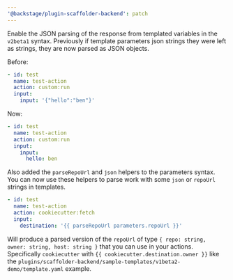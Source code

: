 ```yaml
---
'@backstage/plugin-scaffolder-backend': patch
---
```


Enable the JSON parsing of the response from templated variables in the `v2beta1` syntax. Previously if template parameters json strings they were left as strings, they are now parsed as JSON objects.

Before:

```yaml
- id: test
  name: test-action
  action: custom:run
  input:
    input: '{"hello":"ben"}'
```

Now:

```yaml
- id: test
  name: test-action
  action: custom:run
  input:
    input:
      hello: ben
```

Also added the `parseRepoUrl` and `json` helpers to the parameters syntax. You can now use these helpers to parse work with some `json` or `repoUrl` strings in templates.

```yaml
- id: test
  name: test-action
  action: cookiecutter:fetch
  input:
    destination: '{{ parseRepoUrl parameters.repoUrl }}'
```

Will produce a parsed version of the `repoUrl` of type `{ repo: string, owner: string, host: string }` that you can use in your actions. Specifically `cookiecutter` with `{{ cookiecutter.destination.owner }}` like the `plugins/scaffolder-backend/sample-templates/v1beta2-demo/template.yaml` example.
